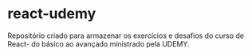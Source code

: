 # react-udemy
Repositório criado para armazenar os exercícios e desafios do curso de React- do básico ao avançado ministrado pela UDEMY. 

